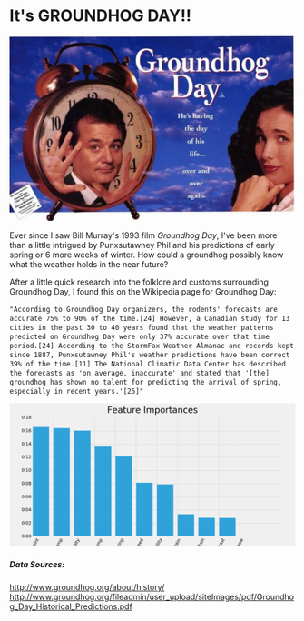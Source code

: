 # It's GROUNDHOG DAY!!

<p align="center">
  <img src="img/groundhog_day.jpg">
</p>

Ever since I saw Bill Murray's 1993 film *Groundhog Day*, I've been more than a little intrigued by Punxsutawney Phil and his predictions of early spring or 6 more weeks of winter. How could a groundhog possibly know what the weather holds in the near future?

After a little quick research into the folklore and customs surrounding Groundhog Day, I found this on the Wikipedia page for Groundhog Day:

    "According to Groundhog Day organizers, the rodents' forecasts are accurate 75% to 90% of the time.[24] However, a Canadian study for 13 cities in the past 30 to 40 years found that the weather patterns predicted on Groundhog Day were only 37% accurate over that time period.[24] According to the StormFax Weather Almanac and records kept since 1887, Punxsutawney Phil's weather predictions have been correct 39% of the time.[11] The National Climatic Data Center has described the forecasts as 'on average, inaccurate' and stated that '[the] groundhog has shown no talent for predicting the arrival of spring, especially in recent years.'[25]"

<p align="center">
  <img src="img/feature_importance.png">
</p>



##### Data Sources:
http://www.groundhog.org/about/history/
http://www.groundhog.org/fileadmin/user_upload/siteImages/pdf/Groundhog_Day_Historical_Predictions.pdf

